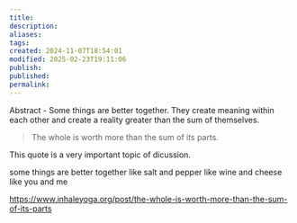 ```yaml
---
title: 
description: 
aliases: 
tags: 
created: 2024-11-07T18:54:01
modified: 2025-02-23T19:11:06
publish: 
published: 
permalink: 
---
```


Abstract - Some things are better together. They create meaning within each other and create a reality greater than the sum of themselves.


> The whole is worth more than the sum of its parts.

This quote is a very important topic of dicussion.



some things are better together
like salt and pepper
like wine and cheese
like you and me





https://www.inhaleyoga.org/post/the-whole-is-worth-more-than-the-sum-of-its-parts
